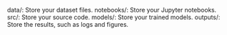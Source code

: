 data/: Store your dataset files.
notebooks/: Store your Jupyter notebooks.
src/: Store your source code.
models/: Store your trained models.
outputs/: Store the results, such as logs and figures.